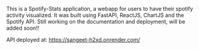 This is a Spotify-Stats application, a webapp for users to have their spotify activity visualized.
It was built using FastAPI, ReactJS, ChartJS and the Spotify API.
Still working on the documentation and deployment, will be added soon!!

API deployed at: https://sangeet-h2xd.onrender.com/
